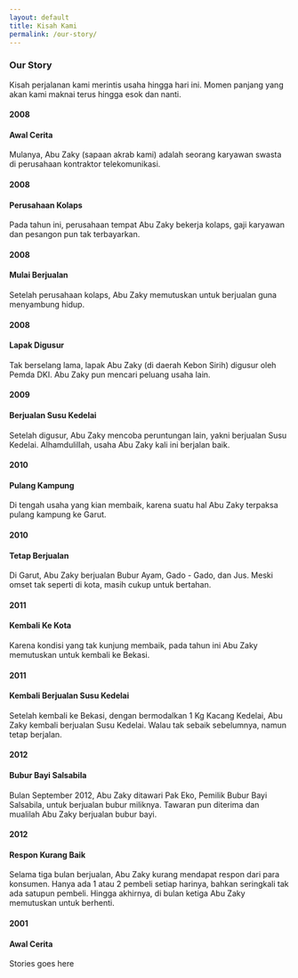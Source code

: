```yaml
---
layout: default
title: Kisah Kami
permalink: /our-story/
---
```


<div class="page-description">
  <h3>Our Story</h3>
  <p>
    Kisah perjalanan kami merintis usaha hingga hari ini. Momen panjang yang akan kami maknai terus hingga esok dan nanti.
  </p>
</div>

<div class="story-container">
  
  <div class="story-item">
    <h4>2008</h4>
    <h4>Awal Cerita</h4>
    <p>
      Mulanya, Abu Zaky (sapaan akrab kami) adalah seorang karyawan swasta di perusahaan kontraktor telekomunikasi.
    </p>
  </div>
  
  <div class="story-item">
    <h4>2008</h4>
    <h4>Perusahaan Kolaps</h4>
    <p>
      Pada tahun ini, perusahaan tempat Abu Zaky bekerja kolaps, gaji karyawan dan pesangon pun tak terbayarkan.
    </p>
  </div>
  
  <div class="story-item">
    <h4>2008</h4>
    <h4>Mulai Berjualan</h4>
    <p>
      Setelah perusahaan kolaps, Abu Zaky memutuskan untuk berjualan guna menyambung hidup.
    </p>
  </div>
  
  <div class="story-item">
    <h4>2008</h4>
    <h4>Lapak Digusur</h4>
    <p>
      Tak berselang lama, lapak Abu Zaky (di daerah Kebon Sirih) digusur oleh Pemda DKI. Abu Zaky pun mencari peluang usaha lain.
    </p>
  </div>
  
  <div class="story-item">
    <h4>2009</h4>
    <h4>Berjualan Susu Kedelai</h4>
    <p>
      Setelah digusur, Abu Zaky mencoba peruntungan lain, yakni berjualan Susu Kedelai. Alhamdulillah, usaha Abu Zaky kali ini berjalan baik.
    </p>
  </div>
  
  <div class="story-item">
    <h4>2010</h4>
    <h4>Pulang Kampung</h4>
    <p>
      Di tengah usaha yang kian membaik, karena suatu hal Abu Zaky terpaksa pulang kampung ke Garut.
    </p>
  </div>
  
  <div class="story-item">
    <h4>2010</h4>
    <h4>Tetap Berjualan</h4>
    <p>
      Di Garut, Abu Zaky berjualan Bubur Ayam, Gado - Gado, dan Jus. Meski omset tak seperti di kota, masih cukup untuk bertahan.
    </p>
  </div>
  
  <div class="story-item">
    <h4>2011</h4>
    <h4>Kembali Ke Kota</h4>
    <p>
      Karena kondisi yang tak kunjung membaik, pada tahun ini Abu Zaky memutuskan untuk kembali ke Bekasi.
    </p>
  </div>
  
  <div class="story-item">
    <h4>2011</h4>
    <h4>Kembali Berjualan Susu Kedelai</h4>
    <p>
      Setelah kembali ke Bekasi, dengan bermodalkan 1 Kg Kacang Kedelai, Abu Zaky kembali berjualan Susu Kedelai. Walau tak sebaik sebelumnya, namun tetap berjalan.
    </p>
  </div>
  
  <div class="story-item">
    <h4>2012</h4>
    <h4>Bubur Bayi Salsabila</h4>
    <p>
      Bulan September 2012, Abu Zaky ditawari Pak Eko, Pemilik Bubur Bayi Salsabila, untuk berjualan bubur miliknya. Tawaran pun diterima dan mualilah Abu Zaky berjualan bubur bayi.
    </p>
  </div>
  
  <div class="story-item">
    <h4>2012</h4>
    <h4>Respon Kurang Baik</h4>
    <p>
      Selama tiga bulan berjualan, Abu Zaky kurang mendapat respon dari para konsumen. Hanya ada 1 atau 2 pembeli setiap harinya, bahkan seringkali tak ada satupun pembeli. Hingga akhirnya, di bulan ketiga Abu Zaky memutuskan untuk berhenti.
    </p>
  </div>
  
  <div class="story-item">
    <h4>2001</h4>
    <h4>Awal Cerita</h4>
    <p>
      Stories goes here
    </p>
  </div>
  
</div>
